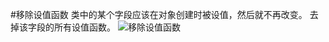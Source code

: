 #移除设值函数
类中的某个字段应该在对象创建时被设值，然后就不再改变。
去掉该字段的所有设值函数。
![移除设值函数](https://img.imgdb.cn/item/601f5cf13ffa7d37b3da4495.jpg)